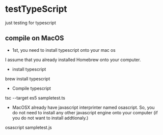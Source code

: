 # testTypeScript
just testing for typescript

## compile on MacOS

* 1st, you need to install typescript onto your mac os

I assume that you already installed Homebrew onto your computer. 

* install typescript

brew install typescript

* Compile typescript 

tsc  --target es5 sampletest.ts

* MacOSX already have javascript interprinter named osascript. So, you do not need to install any other javascript engine onto your computer (if you do not want to install addtionaly.)

osascript sampletest.js
